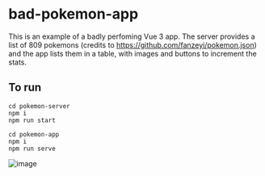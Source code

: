 # bad-pokemon-app

This is an example of a badly perfoming Vue 3 app. 
The server provides a list of 809 pokemons (credits to https://github.com/fanzeyi/pokemon.json) and the app lists them in a table, with images and buttons to increment the stats.

## To run 

```
cd pokemon-server
npm i
npm run start

cd pokemon-app
npm i
npm run serve
```

![image](https://user-images.githubusercontent.com/27639429/160277782-6bd0af2d-2696-44dc-9b02-576775f02c53.png)

